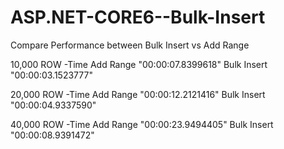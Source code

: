 # ASP.NET-CORE6--Bulk-Insert
Compare Performance between Bulk Insert vs Add Range 


10,000 ROW -Time
Add Range   "00:00:07.8399618"
Bulk Insert "00:00:03.1523777"

20,000  ROW -Time
Add Range   "00:00:12.2121416"
Bulk Insert "00:00:04.9337590"

40,000  ROW -Time
Add Range   "00:00:23.9494405"
Bulk Insert "00:00:08.9391472"

